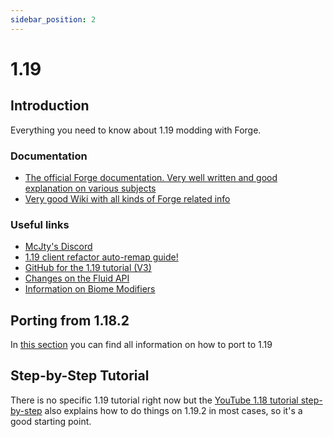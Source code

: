 ```yaml
---
sidebar_position: 2
---
```


# 1.19

## Introduction

Everything you need to know about 1.19 modding with Forge.

### Documentation

* [The official Forge documentation. Very well written and good explanation on various subjects](https://mcforge.readthedocs.org/en/latest/)
* [Very good Wiki with all kinds of Forge related info](https://forge.gemwire.uk/wiki/Main_Page)

### Useful links

* [McJty's Discord](https://discord.gg/knAXM4G)
* [1.19 client refactor auto-remap guide!](https://gist.github.com/amadornes/cead90457e766f6d4294cb6b812f91dc)
* [GitHub for the 1.19 tutorial (V3)](https://github.com/McJty/TutorialV3/tree/1.19)
* [Changes on the Fluid API](https://forge.gemwire.uk/wiki/User:ChampionAsh5357/Sandbox/Fluids_API)
* [Information on Biome Modifiers](https://forge.gemwire.uk/wiki/Biome_Modifiers)

## Porting from 1.18.2

In [this section](./porting.md) you can find all information on how to port to 1.19

## Step-by-Step Tutorial

There is no specific 1.19 tutorial right now but the [YouTube 1.18 tutorial step-by-step](../1.18/1.18.md) also explains how to do things on 1.19.2 in most cases, so it's a good starting point.
